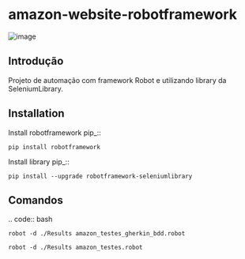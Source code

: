 amazon-website-robotframework
===============

![image](https://user-images.githubusercontent.com/86740236/232250840-be190ae0-c701-4296-8d7f-3c8dd3648a95.png)

Introdução
------------
Projeto de automação com framework Robot e utilizando library da SeleniumLibrary.

Installation
------------

Install robotframework  pip_::
    
    pip install robotframework

Install library  pip_::

    pip install --upgrade robotframework-seleniumlibrary
   

Comandos 
------------
.. code:: bash

    robot -d ./Results amazon_testes_gherkin_bdd.robot 
    
    robot -d ./Results amazon_testes.robot
